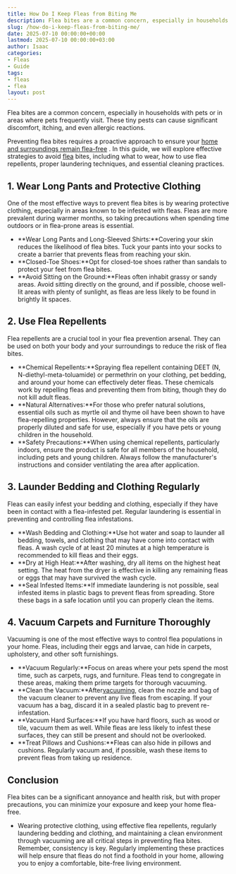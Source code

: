 ```yaml
---
title: How Do I Keep Fleas from Biting Me
description: Flea bites are a common concern, especially in households with pets or in areas where pets frequently visit. These tiny pests can cause significant...
slug: /how-do-i-keep-fleas-from-biting-me/
date: 2025-07-10 00:00:00+00:00
lastmod: 2025-07-10 00:00:00+03:00
author: Isaac
categories:
- Fleas
- Guide
tags:
- fleas
- flea
layout: post
---
```

Flea bites are a common concern, especially in households with pets or in areas where pets frequently visit. These tiny pests can cause significant discomfort, itching, and even allergic reactions.

Preventing flea bites requires a proactive approach to ensure your
[home and surroundings remain flea-free](https://pestpolicy.com/can-humans-carry-[fleas](https://pestpolicy.com/at-what-temperature-do-fleas-die/)-from-one-home-to-another/)
. In this guide, we will explore effective strategies to avoid [flea](https://pestpolicy.com/best-flea-carpet-powder/) bites, including what to wear, how to use flea repellents, proper laundering techniques, and essential cleaning practices.
## 1. Wear Long Pants and Protective Clothing
One of the most effective ways to prevent flea bites is by wearing protective clothing, especially in areas known to be infested with fleas. Fleas are more prevalent during warmer months, so taking precautions when spending time outdoors or in flea-prone areas is essential.
- **Wear Long Pants and Long-Sleeved Shirts:**Covering your skin reduces the likelihood of flea bites. Tuck your pants into your socks to create a barrier that prevents fleas from reaching your skin.
- **Closed-Toe Shoes:**Opt for closed-toe shoes rather than sandals to protect your feet from flea bites.
- **Avoid Sitting on the Ground:**Fleas often inhabit grassy or sandy areas. Avoid sitting directly on the ground, and if possible, choose well-lit areas with plenty of sunlight, as fleas are less likely to be found in brightly lit spaces.
## 2. Use Flea Repellents
Flea repellents are a crucial tool in
your flea prevention
arsenal. They can be used on both your body and your surroundings to reduce the risk of flea bites.
- **Chemical Repellents:**Spraying flea repellent containing DEET (N, N-diethyl-meta-toluamide) or permethrin on your clothing, pet bedding, and around your home can effectively deter fleas. These chemicals work by repelling fleas and preventing them from biting, though they do not kill adult fleas.
- **Natural Alternatives:**For those who prefer natural solutions, essential oils such as myrtle oil and thyme oil have been shown to have flea-repelling properties. However, always ensure that the oils are properly diluted and safe for use, especially if you have pets or young children in the household.
- **Safety Precautions:**When using chemical repellents, particularly indoors, ensure the product is safe for all members of the household, including pets and young children. Always follow the manufacturer's instructions and consider ventilating the area after application.
## 3. Launder Bedding and Clothing Regularly
Fleas can easily infest your bedding and clothing, especially if they have been in contact with a flea-infested pet. Regular laundering is essential in preventing and controlling flea infestations.
- **Wash Bedding and Clothing:**Use hot water and soap to launder all bedding, towels, and clothing that may have come into contact with fleas. A wash cycle of at least 20 minutes at a high temperature is recommended to kill fleas and their eggs.
- **Dry at High Heat:**After washing, dry all items on the highest heat setting. The heat from the dryer is effective in killing any remaining fleas or eggs that may have survived the wash cycle.
- **Seal Infested Items:**If immediate laundering is not possible, seal infested items in plastic bags to prevent fleas from spreading. Store these bags in a safe location until you can properly clean the items.
## 4. Vacuum Carpets and Furniture Thoroughly
Vacuuming is one of the most effective ways to control flea populations in your home. Fleas, including their eggs and larvae, can hide in carpets, upholstery, and other soft furnishings.
- **Vacuum Regularly:**Focus on areas where your pets spend the most time, such as carpets, rugs, and furniture. Fleas tend to congregate in these areas, making them prime targets for thorough vacuuming.
- **Clean the Vacuum:**After[vacuuming](https://pestpolicy.com/best-vacuum-for-fleas/), clean the nozzle and bag of the vacuum cleaner to prevent any live fleas from escaping. If your vacuum has a bag, discard it in a sealed plastic bag to prevent re-infestation.
- **Vacuum Hard Surfaces:**If you have hard floors, such as wood or tile, vacuum them as well. While fleas are less likely to infest these surfaces, they can still be present and should not be overlooked.
- **Treat Pillows and Cushions:**Fleas can also hide in pillows and cushions. Regularly vacuum and, if possible, wash these items to prevent fleas from taking up residence.
## Conclusion
Flea bites can be a significant annoyance and health risk, but with proper precautions, you can minimize your exposure and keep your home flea-free.
- Wearing protective clothing, using effective flea repellents, regularly laundering bedding and clothing, and maintaining a clean environment through vacuuming are all critical steps in preventing flea bites.
Remember, consistency is key. Regularly implementing these practices will help ensure that fleas do not find a foothold in your home, allowing you to enjoy a comfortable, bite-free living environment.